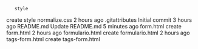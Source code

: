 
       style
create style normalize.css
2 hours ago
.gitattributes
Initial commit
3 hours ago
README.md
Update README.md
5 minutes ago
form.html
create form.html
2 hours ago
formulario.html
create formulario.html
2 hours ago
tags-form.html
create tags-form.html
